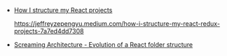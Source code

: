 - [How I structure my React projects](https://dev.to/jeffreythecoder/how-i-structure-my-react-projects-59ja)

    https://jeffreyzepengyu.medium.com/how-i-structure-my-react-redux-projects-7a7ed4dd7308

- [Screaming Architecture - Evolution of a React folder structure](https://dev.to/profydev/screaming-architecture-evolution-of-a-react-folder-structure-4g25)
